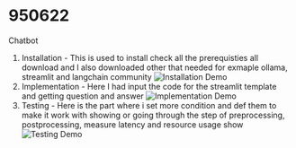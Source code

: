 # 950622
Chatbot
1. Installation - This is used to install check all the prerequisties all download and I also downloaded other that needed for exmaple ollama, streamlit and langchain community
![Installation Demo](https://drive.google.com/uc?export=download&id=1chCNsmpPudxKSqNd8GQdbXGWTN3cayVy)
2. Implementation - Here I had input the code for the streamlit template and getting question and answer
![Implementation Demo](https://drive.google.com/uc?export=download&id=1bEUVlY51-bq7oICnKVIiSjjxRlvtuQtv)
3. Testing - Here is the part where i set more condition and def them to make it work with showing or going through the step of preprocessing, postprocessing, measure latency and resource usage show
![Testing Demo](https://drive.google.com/uc?export=download&id=1FHCYJgEHAYQfigytuPgzxV1JPlqVQcLN)
